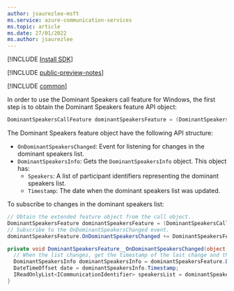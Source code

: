```yaml
---
author: jsaurezlee-msft
ms.service: azure-communication-services
ms.topic: article
ms.date: 27/01/2022
ms.author: jsaurezlee
---
```


[!INCLUDE [Install SDK](../install-sdk/install-sdk-windows.md)]

[!INCLUDE [public-preview-notes](../../../../includes/public-preview-include.md)]

[!INCLUDE [common](dominant-speaker-common.md)]

In order to use the Dominant Speakers call feature for Windows, the first step is to obtain the Dominant Speakers feature API object:

```csharp
DominantSpeakersCallFeature dominantSpeakersFeature = (DominantSpeakersCallFeature)call.GetCallFeatureExtension(HandleType.DominantSpeakersCallFeature);
```

The Dominant Speakers feature object have the following API structure:
- `OnDominantSpeakersChanged`: Event for listening for changes in the dominant speakers list.
- `DominantSpeakersInfo`: Gets the `DominantSpeakersInfo` object. This object has:
    - `Speakers`: A list of participant identifiers representing the dominant speakers list.
    - `Timestamp`: The date when the dominant speakers list was updated. 

To subscribe to changes in the dominant speakers list:
```csharp
// Obtain the extended feature object from the call object.
DominantSpeakersFeature dominantSpeakersFeature = (DominantSpeakersCallFeature)call.GetCallFeatureExtension(HandleType.DominantSpeakersCallFeature);
// Subscribe to the OnDominantSpeakersChanged event.
dominantSpeakersFeature.OnDominantSpeakersChanged += DominantSpeakersFeature__OnDominantSpeakersChanged;

private void DominantSpeakersFeature__OnDominantSpeakersChanged(object sender, PropertyChangedEventArgs args) {
  // When the list changes, get the timestamp of the last change and the current list of Dominant Speakers
  DominantSpeakersInfo dominantSpeakersInfo = dominantSpeakersFeature.DominantSpeakersInfo;
  DateTimeOffset date = dominantSpeakersInfo.Timestamp;
  IReadOnlyList<ICommunicationIdentifier> speakersList = dominantSpeakersInfo.Speakers;
}
```
